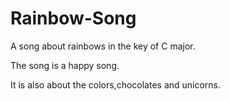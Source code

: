 # Rainbow-Song

A song about rainbows in the key of C major.

The song is a happy song.

It is also about the colors,chocolates and unicorns.
